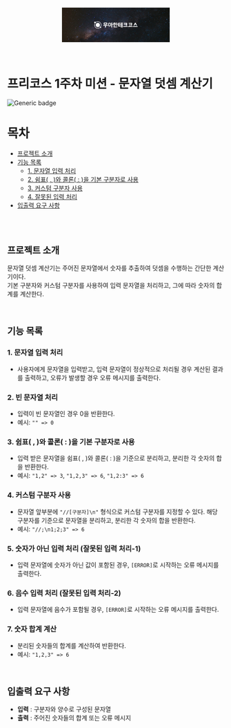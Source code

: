 <p align="center">
    <img src="./woowacourse.jpg" alt="우아한테크코스" width="250px">
</p>

<br>

# 프리코스 1주차 미션 - 문자열 덧셈 계산기

![Generic badge](https://img.shields.io/badge/precourse-week1-green.svg)



<!-- <img src="./operation.gif"> -->

# 목차

- [프로젝트 소개](#프로젝트-소개)
- [기능 목록](#기능-목록)
    - [1. 문자열 입력 처리](#1-빈-문자열-처리)
    - [2. 쉼표( , )와 콜론( : )을 기본 구분자로 사용](#2-쉼표--와-콜론--을-기본-구분자로-사용)
    - [3. 커스텀 구분자 사용](#3-커스텀-구분자-사용)
    - [4. 잘못된 입력 처리](#4-잘못된-입력-처리)
- [입출력 요구 사항](#입출력-요구-사항)

<br><br>
## 프로젝트 소개

문자열 덧셈 계산기는 주어진 문자열에서 숫자를 추출하여 덧셈을 수행하는 간단한 계산기이다.
<br>기본 구분자와 커스텀 구분자를 사용하여 입력 문자열을 처리하고, 그에 따라 숫자의 합계를 계산한다.

<!-- ```git
git clone -b as --single-branch https://github.com/hj-rich/java-baseball-precourse
``` -->

<br>

## 기능 목록

### 1. 문자열 입력 처리

- 사용자에게 문자열을 입력받고, 입력 문자열이 정상적으로 처리될 경우 계산된 결과를 출력하고, 오류가 발생할 경우 오류 메시지를 출력한다.

### 2. 빈 문자열 처리
- 입력이 빈 문자열인 경우 0을 반환한다.
- 예시: `"" => 0`

### 3. 쉼표( , )와 콜론( : )을 기본 구분자로 사용
- 입력 받은 문자열을 쉼표( , )와 콜론( : )을 기준으로 분리하고, 분리한 각 숫자의 합을 반환한다.
- 예시: `"1,2" => 3`, `"1,2,3" => 6`, `"1,2:3" => 6`

### 4. 커스텀 구분자 사용
- 문자열 앞부분에 `"//[구분자]\n"` 형식으로 커스텀 구분자를 지정할 수 있다. 해당 구분자를 기준으로 문자열을 분리하고, 분리한 각 숫자의 합을 반환한다.
- 예시: `"//;\n1;2;3" => 6`

### 5. 숫자가 아닌 입력 처리 (잘못된 입력 처리-1)
- 입력 문자열에 숫자가 아닌 값이 포함된 경우, `[ERROR]`로 시작하는 오류 메시지를 출력한다.

### 6. 음수 입력 처리 (잘못된 입력 처리-2)
- 입력 문자열에 음수가 포함될 경우, `[ERROR]`로 시작하는 오류 메시지를 출력한다.

### 7. 숫자 합계 계산
- 분리된 숫자들의 합계를 계산하여 반환한다.
- 예시: `"1,2,3" => 6`


<br>

## 입출력 요구 사항

- **입력** : 구분자와 양수로 구성된 문자열
- **출력** : 주어진 숫자들의 합계 또는 오류 메시지